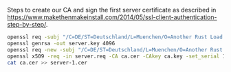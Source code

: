 Steps to create our CA and sign the first server certificate as described in <https://www.makethenmakeinstall.com/2014/05/ssl-client-authentication-step-by-step/>.

```bash
openssl req -subj "/C=DE/ST=Deutschland/L=Muenchen/O=Another Rust Load Balancer/CN=root" -newkey rsa:4096 -keyform PEM -keyout ca.key -x509 -days 3650 -outform PEM -out ca.cer -nodes
openssl genrsa -out server.key 4096
openssl req -new -subj "/C=DE/ST=Deutschland/L=Muenchen/O=Another Rust Load Balancer/CN=localhost" -addext "subjectAltName = DNS:localhost" -key server.key -out server.req -sha256
openssl x509 -req -in server.req -CA ca.cer -CAkey ca.key -set_serial 1 -extensions server -days 1024 -outform PEM -out server-1.cer -sha256
cat ca.cer >> server-1.cer
```
